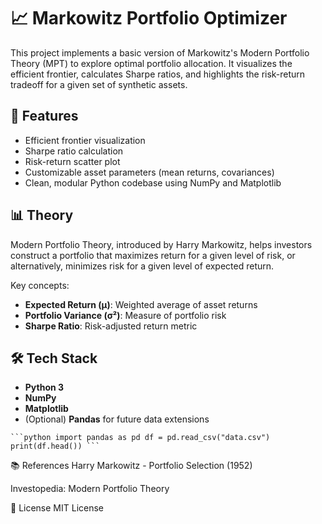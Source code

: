 # 📈 Markowitz Portfolio Optimizer

This project implements a basic version of Markowitz's Modern Portfolio Theory (MPT) to explore optimal portfolio allocation. It visualizes the efficient frontier, calculates Sharpe ratios, and highlights the risk-return tradeoff for a given set of synthetic assets.

## 🚀 Features

- Efficient frontier visualization
- Sharpe ratio calculation
- Risk-return scatter plot
- Customizable asset parameters (mean returns, covariances)
- Clean, modular Python codebase using NumPy and Matplotlib

## 📊 Theory

Modern Portfolio Theory, introduced by Harry Markowitz, helps investors construct a portfolio that maximizes return for a given level of risk, or alternatively, minimizes risk for a given level of expected return.

Key concepts:
- **Expected Return (μ)**: Weighted average of asset returns
- **Portfolio Variance (σ²)**: Measure of portfolio risk
- **Sharpe Ratio**: Risk-adjusted return metric

## 🛠 Tech Stack

- **Python 3**
- **NumPy**
- **Matplotlib**
- (Optional) **Pandas** for future data extensions
<pre><code>```python import pandas as pd df = pd.read_csv("data.csv") print(df.head()) ```</code></pre>

📚 References
Harry Markowitz - Portfolio Selection (1952)

Investopedia: Modern Portfolio Theory

📄 License
MIT License

